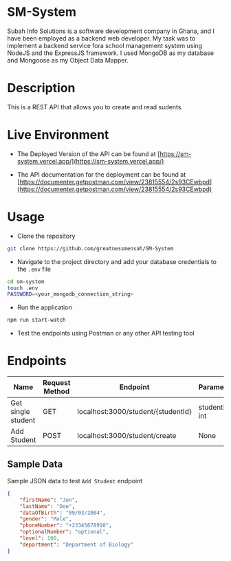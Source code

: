# SM-System
Subah Info Solutions is a software development company in Ghana, and I have been employed as a backend web developer. My task was to implement a backend service fora school management system using NodeJS and the ExpressJS framework. I used MongoDB as my database and Mongoose as my Object Data Mapper.

# Description
This is a REST API that allows you to create and read sudents.

# Live Environment

- The Deployed Version of the API can be found at [https://sm-system.vercel.app/](https://sm-system.vercel.app/)

- The API documentation for the deployment can be found at [https://documenter.getpostman.com/view/23815554/2s93CEwbpd](https://documenter.getpostman.com/view/23815554/2s93CEwbpd)

# Usage

- Clone the repository

```bash
git clone https://github.com/greatnessmensah/SM-System
```

- Navigate to the project directory and add your database credentials to the `.env` file

```bash
cd sm-system
touch .env
PASSWORD=<your_mongodb_connection_string>
```
- Run the application

```bash
npm run start-watch
```

- Test the endpoints using Postman or any other API testing tool

# Endpoints

| Name | Request Method | Endpoint | Parameters | Response code |
| --- | --- | --- | --- | --- |
| Get single student | GET | localhost:3000/student/{studentId} | studentId: int | 200 OK |
| Add Student | POST | localhost:3000/student/create | None | 201 Created |

## Sample Data

Sample JSON data to test `Add Student` endpoint

```json
{
    "firstName": "Jon",
    "lastName": "Doe",
    "dataOfBirth": "09/03/2004",
    "gender": "Male",
    "phoneNumber": "+23345678910",
    "optionalNumber": "optional",
    "level": 100,
    "department": "Department of Biology"
}
```














